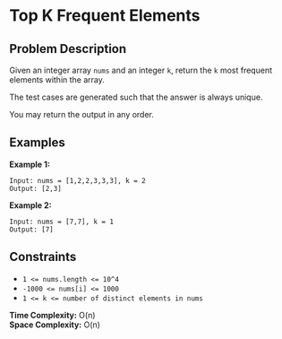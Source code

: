 # Top K Frequent Elements

## Problem Description

Given an integer array `nums` and an integer `k`, return the `k` most frequent elements within the array.

The test cases are generated such that the answer is always unique.

You may return the output in any order.

## Examples

**Example 1:**
```
Input: nums = [1,2,2,3,3,3], k = 2
Output: [2,3]
```

**Example 2:**
```
Input: nums = [7,7], k = 1
Output: [7]
```

## Constraints

- `1 <= nums.length <= 10^4`
- `-1000 <= nums[i] <= 1000`
- `1 <= k <= number of distinct elements in nums`

**Time Complexity:** O(n)  
**Space Complexity:** O(n)
